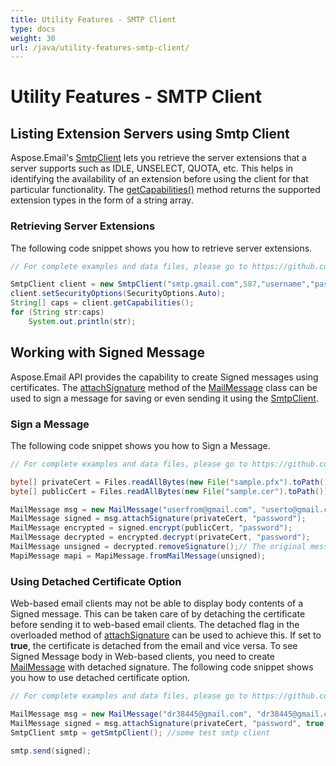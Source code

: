 ```yaml
---
title: Utility Features - SMTP Client
type: docs
weight: 30
url: /java/utility-features-smtp-client/
---
```


# Utility Features - SMTP Client
## **Listing Extension Servers using Smtp Client**
Aspose.Email's [SmtpClient](https://apireference.aspose.com/email/java/com.aspose.email/SmtpClient) lets you retrieve the server extensions that a server supports such as IDLE, UNSELECT, QUOTA, etc. This helps in identifying the availability of an extension before using the client for that particular functionality. The [getCapabilities()](https://apireference.aspose.com/email/java/com.aspose.email/EmailClient#getCapabilities\(\)) method returns the supported extension types in the form of a string array.
### **Retrieving Server Extensions**
The following code snippet shows you how to retrieve server extensions.


~~~Java
// For complete examples and data files, please go to https://github.com/aspose-email/Aspose.Email-for-Java

SmtpClient client = new SmtpClient("smtp.gmail.com",587,"username","password");
client.setSecurityOptions(SecurityOptions.Auto);
String[] caps = client.getCapabilities();
for (String str:caps)
	System.out.println(str);
~~~
## **Working with Signed Message**
Aspose.Email API provides the capability to create Signed messages using certificates. The [attachSignature](https://apireference.aspose.com/email/java/com.aspose.email/MailMessage#attachSignature\(byte[],%20java.lang.String\)) method of the [MailMessage](https://apireference.aspose.com/email/java/com.aspose.email/MailMessage) class can be used to sign a message for saving or even sending it using the [SmtpClient](https://apireference.aspose.com/email/java/com.aspose.email/SmtpClient).
### **Sign a Message**
The following code snippet shows you how to Sign a Message.


~~~Java
// For complete examples and data files, please go to https://github.com/aspose-email/Aspose.Email-for-Java

byte[] privateCert = Files.readAllBytes(new File("sample.pfx").toPath());
byte[] publicCert = Files.readAllBytes(new File("sample.cer").toPath());

MailMessage msg = new MailMessage("userfrom@gmail.com", "userto@gmail.com", "Signed message only", "Test Body of signed message");
MailMessage signed = msg.attachSignature(privateCert, "password");
MailMessage encrypted = signed.encrypt(publicCert, "password");
MailMessage decrypted = encrypted.decrypt(privateCert, "password");
MailMessage unsigned = decrypted.removeSignature();// The original message with proper body
MapiMessage mapi = MapiMessage.fromMailMessage(unsigned);
~~~
### **Using Detached Certificate Option**
Web-based email clients may not be able to display body contents of a Signed message. This can be taken care of by detaching the certificate before sending it to web-based email clients. The detached flag in the overloaded method of [attachSignature](https://apireference.aspose.com/email/java/com.aspose.email/MailMessage#attachSignature\(byte[],%20java.lang.String\)) can be used to achieve this. If set to **true**, the certificate is detached from the email and vice versa. To see Signed Message body in Web-based clients, you need to create [MailMessage](https://apireference.aspose.com/email/java/com.aspose.email/MailMessage) with detached signature. The following code snippet shows you how to use detached certificate option.


~~~Java
// For complete examples and data files, please go to https://github.com/aspose-email/Aspose.Email-for-Java

MailMessage msg = new MailMessage("dr38445@gmail.com", "dr38445@gmail.com", "subject:Signed message only by AE", "body:Test Body of signed message by AE");
MailMessage signed = msg.attachSignature(privateCert, "password", true);
SmtpClient smtp = getSmtpClient(); //some test smtp client

smtp.send(signed);
~~~
